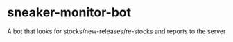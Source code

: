 # sneaker-monitor-bot

A bot that looks for stocks/new-releases/re-stocks and reports to the server
